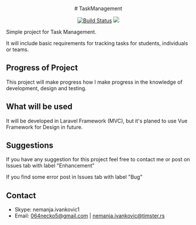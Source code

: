 <p align="center">
 # TaskManagement
 </p>
<p align="center">
 <a href="https://travis-ci.org/Necko1996/TaskManagement"><img src="https://travis-ci.org/Necko1996/TaskManagement.svg?branch=master" alt="Build Status"></a>
 <a href="https://codeclimate.com/github/Necko1996/TaskManagement/maintainability"><img src="https://api.codeclimate.com/v1/badges/75819705320bd5ce426e/maintainability" /></a>
</p>

Simple project for Task Management. 

It will include basic requirements for tracking tasks for students, individuals or teams.

## Progress of Project
This project will make progress how I make progress in the knowledge of development, design and testing.

## What will be used
It will be developed in Laravel Framework (MVC), but it's planed to use Vue Framework for Design in future.

 
## Suggestions
If you have any suggestion for this project feel free to contact me or post on Issues tab with label "Enhancement"

If you find some error post in Issues tab with label "Bug"

## Contact
* Skype: nemanja.ivankovic1
* Email: 064necko5@gmail.com | nemanja.ivankovic@timster.rs
